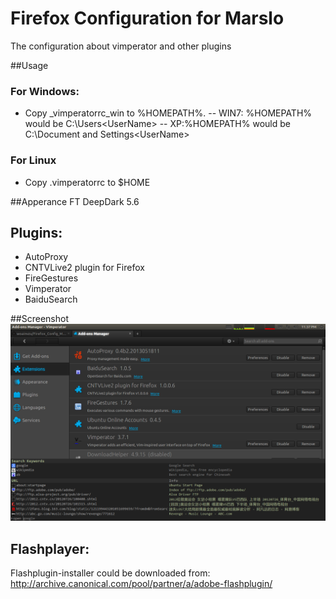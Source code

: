 Firefox Configuration for Marslo
=================

The configuration about vimperator and other plugins

##Usage
### For Windows:
- Copy _vimperatorrc_win to %HOMEPATH%. 
-- WIN7: %HOMEPATH% would be C:\Users\<UserName> 
-- XP:%HOMEPATH% would be C:\Document and Settings\<UserName>
### For Linux
- Copy .vimperatorrc to $HOME

##Apperance
FT DeepDark 5.6

## Plugins:
- AutoProxy
- CNTVLive2 plugin for Firefox
- FireGestures
- Vimperator
- BaiduSearch

##Screenshot
![My_Firefox_Addons](https://github.com/woainvzu/Firefox_Config_Marslo/blob/master/firefox_addons.png?raw=true)

## Flashplayer:
Flashplugin-installer could be downloaded from: http://archive.canonical.com/pool/partner/a/adobe-flashplugin/
